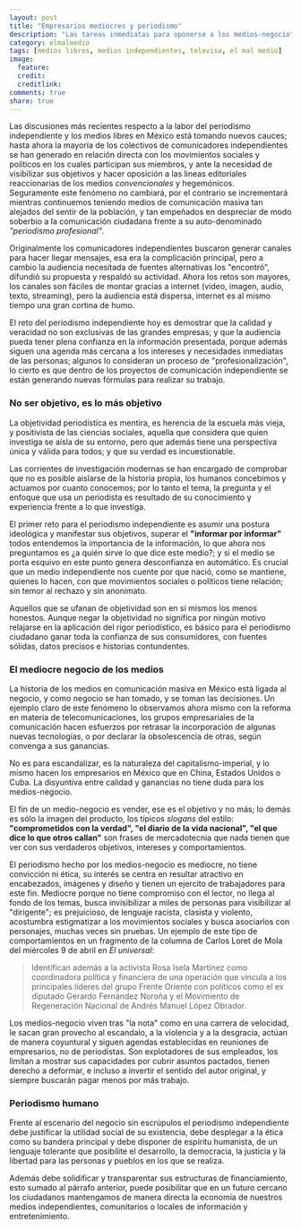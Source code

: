 ```yaml
---
layout: post
title: "Empresarios mediocres y periodismo"
description: "Las tareas inmediatas para oponerse a los medios-negocio"
category: elmalmedio
tags: [medios libres, medios independientes, televisa, el mal medio]
image:
  feature: 
  credit: 
  creditlink: 
comments: true 
share: true
---
```


Las discusiones más recientes respecto a la labor del periodismo independiente y los medios libres en México está tomando nuevos cauces; hasta ahora la mayoría de los colectivos de comunicadores independientes se han generado en relación directa con los movimientos sociales y políticos en los cuales participan sus miembros, y ante la necesidad de visibilizar sus objetivos y hacer oposición a las lineas editoriales reaccionarias de los medios *convencionales* y hegemónicos.
<br/>
Seguramente este fenómeno no cambiará, por el contrario se incrementará mientras continuemos teniendo medios de comunicación masiva tan alejados del sentir de la población, y tan empeñados en despreciar de modo soberbio a la comunicación ciudadana frente a su auto-denominado *"periodismo profesional"*.

Originalmente los comunicadores independientes buscaron generar canales para hacer llegar mensajes, esa era la complicación principal, pero a cambio la audiencia necesitada de fuentes alternativas los "encontró", difundió su propuesta y respaldó su actividad. Ahora los retos son mayores, los canales son fáciles de montar gracias a internet (video, imagen, audio, texto, streaming), pero la audiencia está dispersa, internet es al mismo tiempo una gran cortina de humo.

El reto del periodismo independiente hoy es demostrar que la calidad y veracidad no son exclusivas de las grandes empresas; y que la audiencia pueda tener plena confianza en la información presentada, porque además siguen una agenda más cercana a los intereses y necesidades inmediatas de las personas; algunos lo consideran un proceso de "profesionalización", lo cierto es que dentro de los proyectos de comunicación independiente se están generando nuevas fórmulas para realizar su trabajo.

### No ser objetivo, es lo más objetivo

La objetividad periodística es mentira, es herencia de la escuela más vieja, y positivista de las ciencias sociales, aquella que considera que quien investiga se aísla de su entorno, pero que además tiene una perspectiva única y válida para todos; y que su verdad es incuestionable.

Las corrientes de investigación modernas se han encargado de comprobar que no es posible aislarse de la historia propia, los humanos concebimos y actuamos por cuanto conocemos; por lo tanto el tema, la pregunta y el enfoque que usa un periodista es resultado de su conocimiento y experiencia frente a lo que investiga.

El primer reto para el periodismo independiente es asumir una postura ideológica y manifestar sus objetivos, superar el **"informar por informar"** todos entendemos la importancia de la información, lo que ahora nos preguntamos es ¿a quién sirve lo que dice este medio?; y si el medio se porta esquivo en este punto genera desconfianza en automático. Es crucial que un medio independiente nos cuente por que nació, como se mantiene, quienes lo hacen, con que movimientos sociales o políticos tiene relación; sin temor al rechazo y sin anonimato.

Aquellos que se ufanan de objetividad son en si mismos los menos honestos. Aunque negar la objetividad no significa por ningún motivo relajarse en la aplicación del rigor periodístico, es básico para el periodismo ciudadano ganar toda la confianza de sus consumidores, con fuentes sólidas, datos precisos  e historias contundentes.

### El mediocre negocio de los medios

La historia de los medios en comunicación masiva en México está ligada al negocio, y como negocio se han tomado, y se toman las decisiones. Un ejemplo claro de este fenómeno lo observamos ahora mismo con la reforma en materia de telecomunicaciones, los grupos empresariales de la comunicación hacen esfuerzos por retrasar la incorporación de algunas nuevas tecnologías, o por declarar la obsolescencia de otras, según convenga a sus ganancias.

No es para escandalizar, es la naturaleza del capitalismo-imperial, y lo mismo hacen los empresarios en México que en China, Estados Unidos o Cuba. La disyuntiva entre calidad y ganancias no tiene duda para los medios-negocio.

El fin de un medio-negocio es vender, ese es el objetivo y no más; lo demás es sólo la imagen del producto, los típicos *slogans* del estilo: **"comprometidos con la verdad", "el diario de la vida nacional", "el que dice lo que otros callan"** son frases de mercadotecnia que nada tienen que ver con sus verdaderos objetivos, intereses y comportamientos.

El periodismo hecho por los medios-negocio es mediocre, no tiene convicción ni ética, su interés se centra en resultar atractivo en encabezados, imágenes y diseño y tienen un ejercito de trabajadores para este fin. Mediocre porque no tiene compromiso con el lector, no llega al fondo de los temas, busca invisibilizar a miles de personas para visibilizar al "dirigente"; es prejuicioso, de lenguaje racista, clasista y violento, acostumbra estigmatizar a los movimientos sociales y busca asociarlos con personajes, muchas veces sin pruebas.
Un ejemplo de este tipo de comportamientos en un fragmento de la columna de Carlos Loret de Mola del miércoles 9 de abril en *El universal*:

>Identifican además a la activista Rosa Isela Martínez como coordinadora política y financiera de una operación que vincula a los principales líderes del grupo Frente Oriente con políticos como el ex diputado Gerardo Fernández Noroña y el Movimiento de Regeneración Nacional de Andrés Manuel López Obrador.

Los medios-negocio viven tras "la nota" como en una carrera de velocidad, le sacan gran provecho al escandalo, a la violencia y a la desgracia, actúan de manera coyuntural y siguen agendas establecidas en reuniones de empresarios, no de periodistas. Son explotadores de sus empleados, los limitan a mostrar sus capacidades por cubrir asuntos pactados, tienen derecho a deformar, e incluso a invertir el sentido del autor original, y siempre buscarán pagar menos por más trabajo.

### Periodismo humano

Frente al escenario del negocio sin escrúpulos el periodismo independiente debe justificar la utilidad social de su existencia, debe desplegar a la ética como su bandera principal y debe disponer de espíritu humanista, de un lenguaje tolerante que posibilite el desarrollo, la democracia, la justicia y la libertad para las personas y pueblos en los que se realiza.

Además debe solidificar y transparentar sus estructuras de financiamiento, esto sumado al párrafo anterior, puede posibilitar que en un futuro cercano los ciudadanos mantengamos de manera directa la economía de nuestros medios independientes, comunitarios o locales de información y entretenimiento.